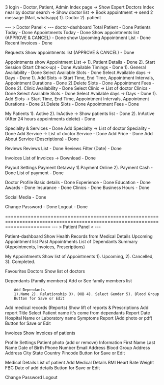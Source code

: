 3 login - Doctor, Patient, Admin
Index page -> Show Expert Doctors
Index near by doctor search -> Show doctor list -> Book appointment -> send 2 message (Mail, whatsapp) 1). Doctor 2). patient


--- > Doctor Panel < ---
doctor-dashboard 
	Total Patient - Done
	Patients Today  - Done
	Appointments Today - Done
	Show appointments list (APPROVE & CANCEL)  - Done
	show Upcoming Appointment List  - Done
	Recent Invoices  - Done

Requests
	Show appointments list (APPROVE & CANCEL) - Done

Appointments
	show Appointment List -> 1). Patient Details - Done
				 2). Start Session (Start Check-up) - Done
Available Timings - Done
	1). General Availability - Done
		Select Available Slots - Done
			Select Available days -> Days - Done
			1). Add Slots -> Start Time, End Time, Appointment Intervals, Appointment Durations - Done
			2).Delete Slots - Done
			Appointment Fees - Done
	2). Clinic Availability - Done
		Select Clinic -> List of doctor Clinics - Done
		Select Available Slots - Done
			Select Available days -> Days - Done
			1). Add Slots -> Start Time, End Time, Appointment Intervals, Appointment Durations - Done
			2).Delete Slots - Done
			Appointment Fees - Done

My Patients
	1). Active 2). InActive -> Show patients list  - Done
	2). InActive (After 24 hours appointments delete) - Done

Speciality & Services - Done
	Add Specialty -> List of doctor Speciality  - Done
	Add  Service -> List of doctor Service - Done
	Add Price - Done
	Add About Service (Descriptions) - Done
	
Reviews
	Reviews List - Done
	Reviews Filter (Date) - Done

Invoices
	List of Invoices -> Download - Done

Payout Settings
	Payment Getaway 1).Payment Online 2). Payment Cash - Done
	List of payment - Done

Doctor Profile
	Basic details  - Done
	Experience - Done
	Education - Done
	Awards - Done
	Insurance - Done
	Clinics - Done
	Business Hours - Done

Social Media  - Done

Change Password - Done
Logout - Done

============================================================================================================================
--- > Patient Panel < ---

Patient-dashboard 
	Show Health Records from Medical Details
	Upcoming Appointment list
	Past Appointments
	List of Dependants
	Summary (Appointments, Invoices, Prescriptions)



My Appointments	
Show list of Appointments
	1). Upcoming, 
	2). Cancelled, 
	3). Completed.

Favourites Doctors
	Show list of doctors 

Dependants (Family members)
	Add or See family members list
		
		Add Dependants
		1).Name 2). Relationship 3). DOB 4). Select Gender 5). Blood Group
		Button for Save or Edit
		
Add medical records (Reports)
	Show lift of reports & Prescriptions
	Add report
		Title
		Select Patient name it's come from dependants
		Report Date
		Hospital Name or Laboratory name
		Symptoms
		Report (Add photo or pdf)
			Button for Save or Edit

Invoices
	Show Invoices of patients
	
Profile Settings
	Patient photo (add or remove)
	Information
		First Name 
		Last Name
		Date of Birth 
		Phone Number 
		Email Address 
		Blood Group 
	Address
		Address
		City
		State
		Country
		Pincode 
	Button for Save or Edit

Medical Details
	List of patient 
	Add Medical Details
		BMI
		Heart Rate
		Weight
		FBC
		Date of add details
	Button for Save or Edit

Change Password
Logout